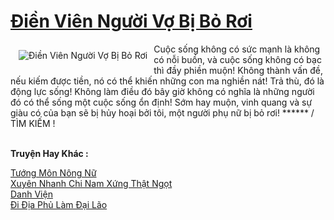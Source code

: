 <a href="https://truyentiki.com/dien-vien-nguoi-vo-bi-bo-roi.30348/" title="Điền Viên Người Vợ Bị Bỏ Rơi"><h1>Điền Viên Người Vợ Bị Bỏ Rơi</h1></a><div style="display:table"><img align="right" style="float: left; padding: 10px;" src="https://truyentiki.com/a/img/str/src/30348.jpg" alt="Điền Viên Người Vợ Bị Bỏ Rơi">Cuộc sống không có sức mạnh là không có nỗi buồn, và cuộc sống không có bạc thì đầy phiền muộn! Không thành vấn đề, nếu kiếm được tiền, nó có thể khiến những con ma nghiền nát! Trả thù, đó là động lực sống! Không làm điều đó bây giờ không có nghĩa là những người đó có thể sống một cuộc sống ổn định! Sớm hay muộn, vinh quang và sự giàu có của bạn sẽ bị hủy hoại bởi tôi, một người phụ nữ bị bỏ rơi! ****** / TÌM KIẾM !</div><p><br><b>Truyện Hay Khác :</b></p><a href="https://truyentiki.com/tuong-mon-nong-nu.30347/" alt="Tướng Môn Nông Nữ">Tướng Môn Nông Nữ</a><br/><a href="https://truyencv2020.blogspot.com/2020/06/xuyen-nhanh-chi-nam-xung-that-ngot.html" alt="Xuyên Nhanh Chi Nam Xứng Thật Ngọt">Xuyên Nhanh Chi Nam Xứng Thật Ngọt</a><br/><a href="https://github.com/nownovels/truyenhay/tree/master/truyenhay/30802/README.md" alt="Danh Viện">Danh Viện</a><br/><a href="https://github.com/nownovels/top500/tree/master/truyenhay/33828/" alt="Đi Địa Phủ Làm Đại Lão">Đi Địa Phủ Làm Đại Lão</a><br/>